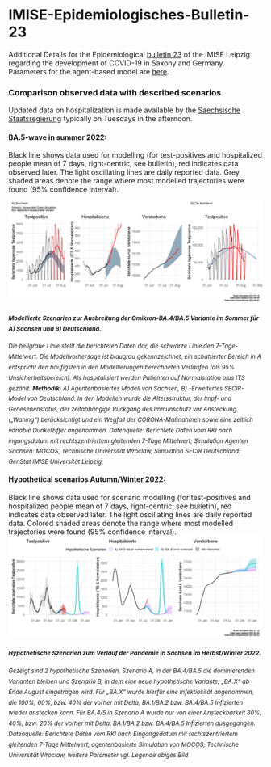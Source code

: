 # IMISE-Epidemiologisches-Bulletin-23

Additional Details for the Epidemiological [bulletin 23](https://www.imise.uni-leipzig.de/sites/www.imise.uni-leipzig.de/files/files/uploads/Medien/bulletin23_covid19_sachsens_2022_06-14_finaldocx.pdf) of the IMISE Leipzig regarding the development of COVID-19 in Saxony and Germany. Parameters for the agent-based model are [here](https://github.com/GenStatLeipzig/IMISE-Epidemiologisches-Bulletin-23/blob/main/Modelling%20Detail_MOCOS%20SECIR_to_Clarify_to_Add_to_Website.pdf).

### Comparison observed data with described scenarios

Updated data on hospitalization is made available by the [Saechsische Staatsregierung](https://www.coronavirus.sachsen.de/infektionsfaelle-in-sachsen-4151.html#a-8983) typically on Tuesdays in the afternoon.

#### BA.5-wave in summer 2022:

Black line shows data used for modelling (for test-positives and hospitalized people mean of 7 days, right-centric, see bulletin), red indicates data observed later. The light oscillating lines are daily reported data. Grey shaded areas denote the range where most modelled trajectories were found (95% confidence interval).

![](results/b23_s06_2_sommersimulation_SN_DE_update.jpeg "Update scenarios vs observation")

<sub>***Modellierte Szenarien zur Ausbreitung der Omikron-BA.4/BA.5 Variante im Sommer für A) Sachsen und B) Deutschland.***</sub>

<sub>*Die hellgraue Linie stellt die berichteten Daten dar, die schwarze Linie den 7-Tage-Mittelwert. Die Modellvorhersage ist blaugrau gekennzeichnet, ein schattierter Bereich in A entspricht den häufigsten in den Modellierungen berechneten Verläufen (als 95% Unsicherheitsbereich). Als hospitalisiert werden Patienten auf Normalstation plus ITS gezählt. **Methodik**: A) Agentenbasiertes Modell von Sachsen, B) -Erweitertes SECIR- Model von Deutschland. In den Modellen wurde die Altersstruktur, der Impf- und Genesenenstatus, der zeitabhängige Rückgang des Immunschutz vor Ansteckung („Waning“) berücksichtigt und ein Wegfall der CORONA-Maßnahmen sowie eine zeitlich variable Dunkelziffer angenommen. Datenquelle: Berichtete Daten vom RKI nach ingangsdatum mit rechtszentriertem gleitenden 7-Tage Mittelwert; Simulation Agenten Sachsen: MOCOS, Technische Universität Wroclaw, Simulation SECIR Deutschland: GenStat IMISE Universität Leipzig;*</sub>


#### Hypothetical scenarios Autumn/Winter 2022:
Black line shows data used for scenario modelling (for test-positives and hospitalized people mean of 7 days, right-centric, see bulletin), red indicates data observed later. The light oscillating lines are daily reported data. Colored shaded areas denote the range where most modelled trajectories were found (95% confidence interval).
![](results/b23_s08_3_winterszenarien_update.jpeg "hypothetical scenarios vs observation")

<sub>***Hypothetische Szenarien zum Verlauf der Pandemie in Sachsen im Herbst/Winter 2022.***</sub>

<sub>*Gezeigt sind 2 hypothetische Szenarien, Szenario A, in der BA.4/BA.5 die dominierenden Varianten bleiben und Szenario B, in dem eine neue hypothetische Variante, „BA.X“ ab Ende August eingetragen wird. Für „BA.X“ wurde hierfür eine Infektiosität angenommen, die 100%, 60%, bzw. 40% der vorher mit Delta, BA.1/BA.2 bzw. BA.4/BA.5 Infizierten wieder anstecken kann. Für BA.4/5 in Szenario A wurde nur von einer Ansteckbarkeit 80%, 40%, bzw. 20% der vorher mit Delta, BA.1/BA.2 bzw. BA.4/BA.5 Infizierten ausgegangen. Datenquelle: Berichtete Daten vom RKI nach Eingangsdatum mit rechtszentriertem gleitenden 7-Tage Mittelwert; agentenbasierte Simulation von MOCOS, Technische Universität Wroclaw, weitere Parameter vgl. Legende obiges Bild*</sub>


